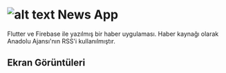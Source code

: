 # ![alt text](news_app/assets/icon1.png?raw=true "Title") News App

Flutter ve Firebase ile yazılmış bir haber uygulaması. Haber kaynağı olarak Anadolu Ajansı'nın RSS'i kullanılmıştır.

## Ekran Görüntüleri

